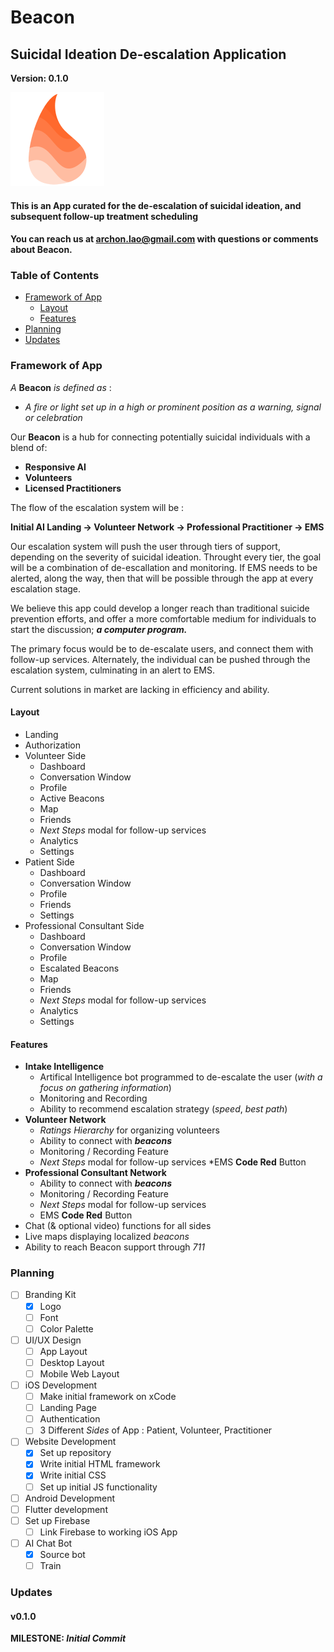 # Beacon
## Suicidal Ideation De-escalation Application

**Version: 0.1.0**

<img src="/img/beaconFlameTwo.png" alt="logo"
        title="Beacon logo" width="150" height="150" />

#### This is an App curated for the de-escalation of suicidal ideation, and subsequent follow-up treatment scheduling
#### You can reach us at [archon.lao@gmail.com](archon.lao@gmail.com) with questions or comments about Beacon.

### Table of Contents
* [Framework of App](#framework)
    * [Layout](#layout)
    * [Features](#features)
* [Planning](#planning)
* [Updates](#updates)


### Framework of App

*A* **Beacon** *is defined as* :
   * *A fire or light set up in a high or prominent position as a warning, signal or celebration*

Our **Beacon** is a hub for connecting potentially suicidal individuals with a blend of:
* **Responsive AI**
* **Volunteers**
* **Licensed Practitioners** 

The flow of the escalation system will be :

**Initial AI Landing -> Volunteer Network -> Professional Practitioner -> EMS**

Our escalation system will push the user through tiers of support, depending on the severity of suicidal ideation. Throught every tier, the goal will be a combination of de-escallation and monitoring. If EMS needs to be alerted, along the way, then that will be possible through the app at every escalation stage.

We believe this app could develop a longer reach than traditional suicide prevention efforts, and offer a more comfortable medium for individuals to start the discussion; ***a computer program.*** 

The primary focus would be to de-escalate users, and connect them with follow-up services. Alternately, the individual can be pushed through the escalation system, culminating in an alert to EMS.

Current solutions in market are lacking in efficiency and ability.

#### Layout
* Landing
* Authorization
* Volunteer Side
  * Dashboard
  * Conversation Window
  * Profile
  * Active Beacons
  * Map
  * Friends
  * *Next Steps* modal for follow-up services
  * Analytics
  * Settings
* Patient Side
  * Dashboard
  * Conversation Window
  * Profile
  * Friends 
  * Settings
* Professional Consultant Side
   * Dashboard
   * Conversation Window
   * Profile
   * Escalated Beacons
   * Map
   * Friends
   * *Next Steps* modal for follow-up services
   * Analytics
   * Settings

#### Features
* **Intake Intelligence**
   * Artifical Intelligence bot programmed to de-escalate the user (*with a focus on gathering information*)
   * Monitoring and Recording
   * Ability to recommend escalation strategy (*speed*, *best path*) 
* **Volunteer Network**
   * *Ratings Hierarchy* for organizing volunteers
   * Ability to connect with ***beacons***
   * Monitoring / Recording Feature
   * *Next Steps* modal for follow-up services
   *EMS **Code Red** Button
* **Professional Consultant Network**
   * Ability to connect with ***beacons***
   * Monitoring / Recording Feature
   * *Next Steps* modal for follow-up services
   * EMS **Code Red** Button
* Chat (& optional video) functions for all sides
* Live maps displaying localized *beacons*
* Ability to reach Beacon support through *711*

### Planning
- [ ] Branding Kit
   - [x] Logo
   - [ ] Font
   - [ ] Color Palette
- [ ] UI/UX Design
   - [ ] App Layout
   - [ ] Desktop Layout
   - [ ] Mobile Web Layout
- [ ] iOS Development 
   - [ ] Make initial framework on xCode
   - [ ] Landing Page
   - [ ] Authentication
   - [ ] 3 Different *Sides* of App : Patient, Volunteer, Practitioner
- [ ] Website Development
   - [x] Set up repository
   - [x] Write initial HTML framework
   - [x] Write initial CSS
   - [ ] Set up initial JS functionality
- [ ] Android Development 
- [ ] Flutter development
- [ ] Set up Firebase
   - [ ] Link Firebase to working iOS App
- [ ] AI Chat Bot
   - [x] Source bot
   - [ ] Train

### Updates
#### v0.1.0
**MILESTONE: *Initial Commit***
